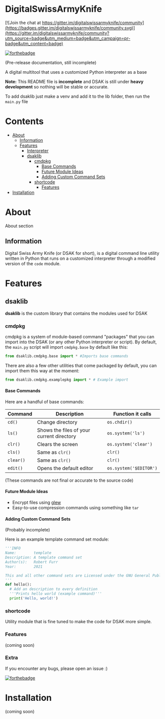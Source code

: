 # DigitalSwissArmyKnife

[![Join the chat at https://gitter.im/digitalswissarmyknife/community](https://badges.gitter.im/digitalswissarmyknife/community.svg)](https://gitter.im/digitalswissarmyknife/community?utm_source=badge&utm_medium=badge&utm_campaign=pr-badge&utm_content=badge)

[![forthebadge](https://forthebadge.com/images/badges/made-with-python.svg)](https://forthebadge.com)

(Pre-release documentation, still incomplete)

A digital multitool that uses a customized Python interpreter as a base

**Note:** This README file is **incomplete** and DSAK is still under **heavy development** so nothing will be stable or accurate.

To add dsaklib just make a venv and add it to the lib folder, then run the `main.py` file

# Contents
* [About](#about)
  * [Information](#information)
  * [Features](#features)
      * [Interpreter](#interpreter)
      * [dsaklib](#dsaklib)
        * [cmdpkg](#cmdpkg) 
          * [Base Commands](#base-commands)
          * [Future Module Ideas](#future-module-ideas)
          * [Adding Custom Command Sets](#adding-custom-command-sets)
        * [shortcode](#shortcode) 
          * [Features](#features)
* [Installation](#installation)


# About
About section

## Information
Digital Swiss Army Knife (or DSAK for short), is a digital command line utility written in Python that runs on a customized interpreter through a modified version of the `code` module.

# Features

## dsaklib
**dsaklib** is the custom library that contains the modules used for DSAK

### cmdpkg
cmdpkg is a system of module-based command "packages" that you can import into the DSAK (or any other Python interpreter or script). By default, the `main.py` script will import `cmdpkg.base` by default like this:

```py
from dsaklib.cmdpkg.base import * #Imports base commands
```

There are also a few other utilities that come packaged by default, you can import them this way at the moment:

```py
from dsaklib.cmdpkg.examplepkg import * # Example import
```

#### Base Commands
Here are a handful of base commands:

Command   | Description | Function it calls
--------- | ----------- | -------------
`cd()`    | Change directory | `os.chdir()`
`ls()`    | Shows the files of your current directory | `os.system('ls')`
`clr()`   | Clears the screen | `os.system('clear')`
`cls()`   | Same as `clr()` | `clr()`
`clear()` | Same as `clr()` | `clr()`
`edit()`| Opens the default editor | `os.system('$EDITOR')`

(These commands are not final or accurate to the source code)

#### Future Module Ideas
* Encrypt files using [glew](https://github.com/B00bleaTea/glew)
* Easy-to-use compression commands using something like `tar`

#### Adding Custom Command Sets
(Probably incomplete)

Here is an example template command set module:

```py
'''INFO
Name:        template
Description: A template command set
Author(s):   Robert Furr
Year:        2021

This and all other command sets are Licensed under the GNU General Public License. For more info, see the LICENSE file included with DSAK.
'''
def hello():
  # Add an description to every definition
  '''Prints hello world (example command)'''
  print('Hello, world!')

```

### shortcode
Utility module that is fine tuned to make the code for DSAK more simple.

### Features
(coming soon)

### Extra

If you encounter any bugs, please open an issue :)

[![forthebadge](https://forthebadge.com/images/badges/not-a-bug-a-feature.svg)](https://forthebadge.com)

# Installation
(coming soon)
